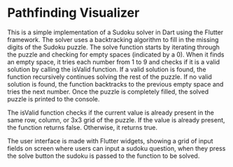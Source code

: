 
# Pathfinding Visualizer

This is a simple implementation of a Sudoku solver in Dart using the Flutter framework. The solver uses a backtracking algorithm to fill in the missing digits of the Sudoku puzzle. The solve function starts by iterating through the puzzle and checking for empty spaces (indicated by a 0). When it finds an empty space, it tries each number from 1 to 9 and checks if it is a valid solution by calling the isValid function. If a valid solution is found, the function recursively continues solving the rest of the puzzle. If no valid solution is found, the function backtracks to the previous empty space and tries the next number. Once the puzzle is completely filled, the solved puzzle is printed to the console.

The isValid function checks if the current value is already present in the same row, column, or 3x3 grid of the puzzle. If the value is already present, the function returns false. Otherwise, it returns true.

The user interface is made with Flutter widgets, showing a grid of input fields on screen where users can input a sudoku question, when they press the solve button the sudoku is passed to the function to be solved.

